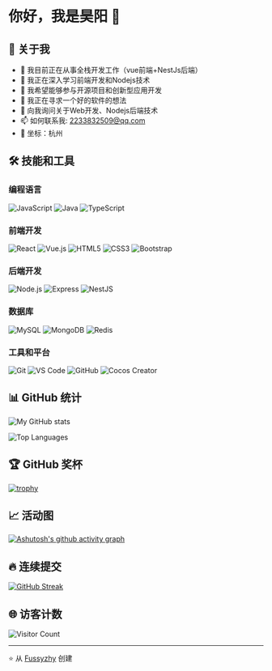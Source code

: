 # 你好，我是昊阳 👋

## 🚀 关于我

- 🔭 我目前正在从事全栈开发工作（vue前端+NestJs后端）
- 🌱 我正在深入学习前端开发和Nodejs技术
- 👯 我希望能够参与开源项目和创新型应用开发
- 🤔 我正在寻求一个好的软件的想法
- 💬 向我询问关于Web开发、Nodejs后端技术
- 📫 如何联系我: 2233832509@qq.com
- 📍 坐标：杭州

## 🛠️ 技能和工具

### 编程语言

![JavaScript](https://img.shields.io/badge/-JavaScript-F7DF1E?style=flat-square&logo=javascript&logoColor=black)
![Java](https://img.shields.io/badge/-Java-007396?style=flat-square&logo=java&logoColor=white)
![TypeScript](https://img.shields.io/badge/-TypeScript-3178C6?style=flat-square&logo=typescript&logoColor=white)

### 前端开发

![React](https://img.shields.io/badge/-React-61DAFB?style=flat-square&logo=react&logoColor=black)
![Vue.js](https://img.shields.io/badge/-Vue.js-4FC08D?style=flat-square&logo=vue.js&logoColor=white)
![HTML5](https://img.shields.io/badge/-HTML5-E34F26?style=flat-square&logo=html5&logoColor=white)
![CSS3](https://img.shields.io/badge/-CSS3-1572B6?style=flat-square&logo=css3&logoColor=white)
![Bootstrap](https://img.shields.io/badge/-Bootstrap-7952B3?style=flat-square&logo=bootstrap&logoColor=white)

### 后端开发

![Node.js](https://img.shields.io/badge/-Node.js-339933?style=flat-square&logo=node.js&logoColor=white)
![Express](https://img.shields.io/badge/-Express-000000?style=flat-square&logo=express&logoColor=white)
![NestJS](https://img.shields.io/badge/-NestJS-E0234E?style=flat-square&logo=nestjs&logoColor=white)

### 数据库

![MySQL](https://img.shields.io/badge/-MySQL-4479A1?style=flat-square&logo=mysql&logoColor=white)
![MongoDB](https://img.shields.io/badge/-MongoDB-47A248?style=flat-square&logo=mongodb&logoColor=white)
![Redis](https://img.shields.io/badge/-Redis-DC382D?style=flat-square&logo=redis&logoColor=white)

### 工具和平台

![Git](https://img.shields.io/badge/-Git-F05032?style=flat-square&logo=git&logoColor=white)
![VS Code](https://img.shields.io/badge/-VS%20Code-007ACC?style=flat-square&logo=visual-studio-code&logoColor=white)
![GitHub](https://img.shields.io/badge/-GitHub-181717?style=flat-square&logo=github&logoColor=white)
![Cocos Creator](https://img.shields.io/badge/-Cocos%20Creator-55C2E1?style=flat-square&logo=cocos&logoColor=white)

## 📊 GitHub 统计

![My GitHub stats](https://github-readme-stats.vercel.app/api?username=Fussyzhy&show_icons=true&theme=radical)

![Top Languages](https://github-readme-stats.vercel.app/api/top-langs/?username=Fussyzhy&layout=compact&theme=radical)

## 🏆 GitHub 奖杯


[![trophy](https://github-profile-trophy.vercel.app/?username=Fussyzhy&theme=onedark)](https://github.com/ryo-ma/github-profile-trophy)

## 📈 活动图

[![Ashutosh's github activity graph](https://github-readme-activity-graph.vercel.app/graph?username=Fussyzhy&theme=dracula)](https://github.com/ashutosh00710/github-readme-activity-graph)

## 🔥 连续提交

[![GitHub Streak](https://github-readme-streak-stats.herokuapp.com/?user=Fussyzhy&theme=dark)](https://git.io/streak-stats)

## 🌐 访客计数

![Visitor Count](https://profile-counter.glitch.me/Fussyzhy/count.svg)

---

⭐️ 从 [Fussyzhy](https://github.com/Fussyzhy) 创建
